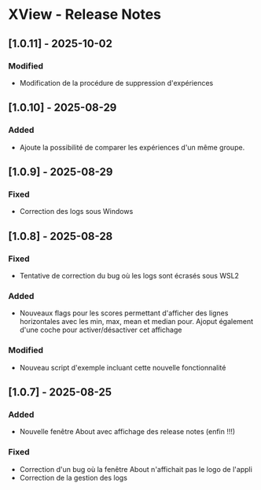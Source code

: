 # XView - Release Notes

## [1.0.11] - 2025-10-02
### Modified
- Modification de la procédure de suppression d'expériences

## [1.0.10] - 2025-08-29
### Added
- Ajoute la possibilité de comparer les expériences d'un même groupe.

## [1.0.9] - 2025-08-29
### Fixed
- Correction des logs sous Windows

## [1.0.8] - 2025-08-28
### Fixed
- Tentative de correction du bug où les logs sont écrasés sous WSL2

### Added
- Nouveaux flags pour les scores permettant d'afficher des lignes horizontales avec les min, max, mean et median pour. Ajoput également d'une coche pour activer/désactiver cet affichage

### Modified
- Nouveau script d'exemple incluant cette nouvelle fonctionnalité

## [1.0.7] - 2025-08-25
### Added
- Nouvelle fenêtre About avec affichage des release notes (enfin !!!)

### Fixed
- Correction d'un bug où la fenêtre About n'affichait pas le logo de l'appli
- Correction de la gestion des logs
  

